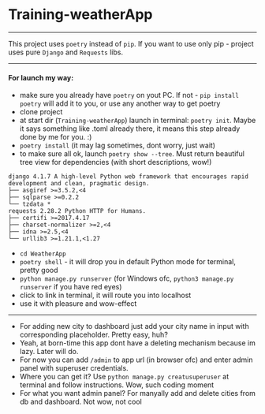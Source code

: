 # Training-weatherApp

---

This project uses `poetry` instead of `pip`. 
If you want to use only pip - project uses pure `Django` and `Requests` libs.

---
#### For launch my way:
- make sure you already have `poetry` on yout PC. If not - `pip install poetry` will add it to you, or use any another way to get poetry
- clone project
- at start dir (`Training-weatherApp`) launch in terminal: `poetry init`. Maybe it says something like .toml already there, it means this step already done by me for you. :)
- `poetry install` (it may lag sometimes, dont worry, just wait)
- to make sure all ok, launch `poetry show --tree`. Must return beautiful tree view for dependencies (with short descriptions, wow!)
```
django 4.1.7 A high-level Python web framework that encourages rapid development and clean, pragmatic design.
├── asgiref >=3.5.2,<4
├── sqlparse >=0.2.2
└── tzdata *
requests 2.28.2 Python HTTP for Humans.
├── certifi >=2017.4.17
├── charset-normalizer >=2,<4
├── idna >=2.5,<4
└── urllib3 >=1.21.1,<1.27
```
- `cd WeatherApp`
- `poetry shell` - it will drop you in default Python mode for terminal, pretty good
- `python manage.py runserver` (for Windows ofc, `python3 manage.py runserver` if you have red eyes)
- click to link in terminal, it will route you into localhost
- use it with pleasure and wow-effect

---
- For adding new city to dashboard just add your city name in input with corresponding placeholder. Pretty easy, huh?
- Yeah, at born-time this app dont have a deleting mechanism because im lazy. Later will do. 
- For now you can add `/admin` to app url (in browser ofc) and enter admin panel with superuser credentials.
- Where you can get it? Use `python manage.py creatusuperuser` at terminal and follow instructions. Wow, such coding moment
- For what you want admin panel? For manyally add and delete cities from db and dashboard. Not wow, not cool

